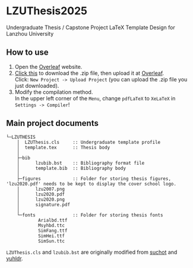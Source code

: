 # LZUThesis2025
Undergraduate Thesis / Capstone Project LaTeX Template Design for Lanzhou University

## How to use
1. Open the [Overleaf](https://www.overleaf.com/) website.
2. [Click this](https://github.com/xiashj2021/LZUThesis2025/releases/tag/v1.0.0) to download the .zip file, then upload it at [Overleaf](https://www.overleaf.com/).  
Click: `New Project -> Upload Project` (you can upload the .zip file you just downloaded).  
3. Modify the compilation method.  
In the upper left corner of the `Menu`, change `pdfLaTeX` to `XeLaTeX` in `Settings -> Compiler`!

## Main project documents
```
└─LZUTHESIS
    │  LZUThesis.cls     :: Undergraduate template profile
    │  template.tex      :: Thesis body
    │
    ├─bib
    │      lzubib.bst    :: Bibliography format file
    │      template.bib  :: Bibliography body
    │
    ├─figures            :: Folder for storing thesis figures, 'lzu2020.pdf' needs to be kept to display the cover school logo.
    │      lzu2007.png
    │      lzu2020.pdf
    │      lzu2020.png
    │      signature.pdf
    │
    └─fonts              :: Folder for storing thesis fonts
            Arialbd.ttf
            Msyhbd.ttc
            SimFang.ttf
            SimHei.ttf
            SimSun.ttc
```
`LZUThesis.cls` and `lzubib.bst` are originally modified from [suchot](https://github.com/suchot/LZUThesis2017) and [yuhldr](https://github.com/yuhldr/LZUThesis2020).
